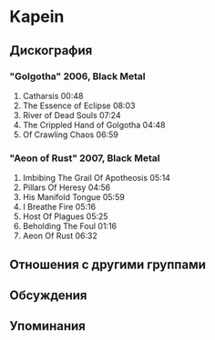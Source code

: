 # Kapein



## Дискография

### "Golgotha" 2006, Black Metal

1.	 Catharsis	00:48	 
2.	 The Essence of Eclipse	08:03
3.	 River of Dead Souls	07:24
4.	 The Crippled Hand of Golgotha	04:48
5.	 Of Crawling Chaos	06:59

### "Aeon of Rust" 2007, Black Metal

1.	 Imbibing The Grail Of Apotheosis	05:14	 
2.	 Pillars Of Heresy	04:56	 
3.	 His Manifold Tongue	05:59	 
4.	 I Breathe Fire	05:16	 
5.	 Host Of Plagues	05:25	 
6.	 Beholding The Foul	01:16	 
7.	 Aeon Of Rust	06:32


## Отношения с другими группами


## Обсуждения


## Упоминания


